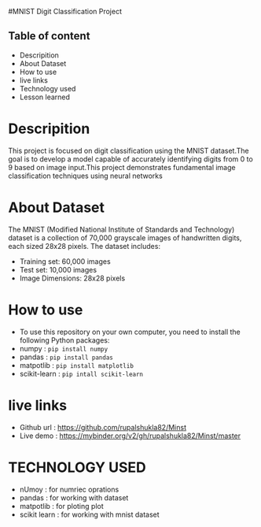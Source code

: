 #MNIST Digit Classification Project

## Table of content
- Descripition
- About Dataset
- How to use
- live links
- Technology used
- Lesson learned

# Descripition
This project is focused on digit classification using the MNIST dataset.The goal is to develop a model capable of accurately identifying digits from 0 to 9 based on image input.This project demonstrates fundamental image classification techniques using neural networks

# About Dataset
The MNIST (Modified National Institute of Standards and Technology) dataset is a collection of 70,000 grayscale images of handwritten digits, each sized 28x28 pixels. The dataset includes:
- Training set: 60,000 images
- Test set: 10,000 images
- Image Dimensions: 28x28 pixels

# How to use 
- To use this repository on your own computer, you need to install the following Python packages:
- numpy : `pip install numpy `
- pandas : `pip install pandas `
- matpotlib : `pip install matplotlib `
- scikit-learn : `pip intall scikit-learn`

# live links
- Github url : https://github.com/rupalshukla82/Minst
- Live demo :  https://mybinder.org/v2/gh/rupalshukla82/Minst/master  

# TECHNOLOGY USED 
- nUmoy : for numriec oprations
- pandas : for working with dataset
- matpotlib : for ploting plot
- scikit learn : for working with mnist dataset 

